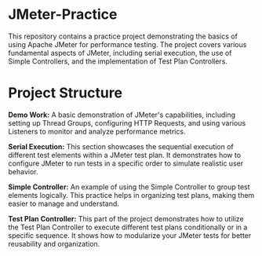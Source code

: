 # JMeter-Practice
This repository contains a practice project demonstrating the basics of using Apache JMeter for performance testing. The project covers various fundamental aspects of JMeter, including serial execution, the use of Simple Controllers, and the implementation of Test Plan Controllers.

# Project Structure
**Demo Work:** A basic demonstration of JMeter's capabilities, including setting up Thread Groups, configuring HTTP Requests, and using various Listeners to monitor and analyze performance metrics.

**Serial Execution:** This section showcases the sequential execution of different test elements within a JMeter test plan. It demonstrates how to configure JMeter to run tests in a specific order to simulate realistic user behavior.

**Simple Controller:** An example of using the Simple Controller to group test elements logically. This practice helps in organizing test plans, making them easier to manage and understand.

**Test Plan Controller:** This part of the project demonstrates how to utilize the Test Plan Controller to execute different test plans conditionally or in a specific sequence. It shows how to modularize your JMeter tests for better reusability and organization.
